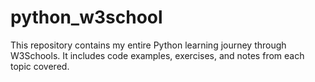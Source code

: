 # python_w3school
This repository contains my entire Python learning journey through W3Schools. It includes code examples, exercises, and notes from each topic covered.
